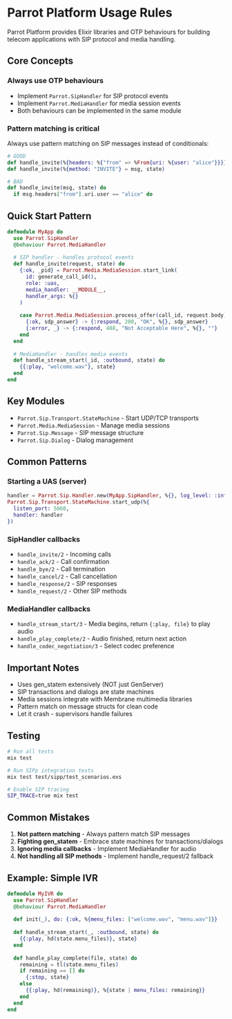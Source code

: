 # Parrot Platform Usage Rules

Parrot Platform provides Elixir libraries and OTP behaviours for building telecom applications with SIP protocol and media handling.

## Core Concepts

### Always use OTP behaviours
- Implement `Parrot.SipHandler` for SIP protocol events
- Implement `Parrot.MediaHandler` for media session events
- Both behaviours can be implemented in the same module

### Pattern matching is critical
Always use pattern matching on SIP messages instead of conditionals:

```elixir
# GOOD
def handle_invite(%{headers: %{"from" => %From{uri: %{user: "alice"}}}} = msg, state)
def handle_invite(%{method: "INVITE"} = msg, state)

# BAD
def handle_invite(msg, state) do
  if msg.headers["from"].uri.user == "alice" do
```

## Quick Start Pattern

```elixir
defmodule MyApp do
  use Parrot.SipHandler
  @behaviour Parrot.MediaHandler
  
  # SIP handler - handles protocol events
  def handle_invite(request, state) do
    {:ok, _pid} = Parrot.Media.MediaSession.start_link(
      id: generate_call_id(),
      role: :uas,
      media_handler: __MODULE__,
      handler_args: %{}
    )
    
    case Parrot.Media.MediaSession.process_offer(call_id, request.body) do
      {:ok, sdp_answer} -> {:respond, 200, "OK", %{}, sdp_answer}
      {:error, _} -> {:respond, 488, "Not Acceptable Here", %{}, ""}
    end
  end
  
  # MediaHandler - handles media events
  def handle_stream_start(_id, :outbound, state) do
    {{:play, "welcome.wav"}, state}
  end
end
```

## Key Modules

- `Parrot.Sip.Transport.StateMachine` - Start UDP/TCP transports
- `Parrot.Media.MediaSession` - Manage media sessions
- `Parrot.Sip.Message` - SIP message structure
- `Parrot.Sip.Dialog` - Dialog management

## Common Patterns

### Starting a UAS (server)
```elixir
handler = Parrot.Sip.Handler.new(MyApp.SipHandler, %{}, log_level: :info)
Parrot.Sip.Transport.StateMachine.start_udp(%{
  listen_port: 5060,
  handler: handler
})
```

### SipHandler callbacks
- `handle_invite/2` - Incoming calls
- `handle_ack/2` - Call confirmation  
- `handle_bye/2` - Call termination
- `handle_cancel/2` - Call cancellation
- `handle_response/2` - SIP responses
- `handle_request/2` - Other SIP methods

### MediaHandler callbacks
- `handle_stream_start/3` - Media begins, return `{:play, file}` to play audio
- `handle_play_complete/2` - Audio finished, return next action
- `handle_codec_negotiation/3` - Select codec preference

## Important Notes

- Uses gen_statem extensively (NOT just GenServer)
- SIP transactions and dialogs are state machines
- Media sessions integrate with Membrane multimedia libraries
- Pattern match on message structs for clean code
- Let it crash - supervisors handle failures

## Testing

```bash
# Run all tests
mix test

# Run SIPp integration tests
mix test test/sipp/test_scenarios.exs

# Enable SIP tracing
SIP_TRACE=true mix test
```

## Common Mistakes

1. **Not pattern matching** - Always pattern match SIP messages
2. **Fighting gen_statem** - Embrace state machines for transactions/dialogs
3. **Ignoring media callbacks** - Implement MediaHandler for audio
4. **Not handling all SIP methods** - Implement handle_request/2 fallback

## Example: Simple IVR

```elixir
defmodule MyIVR do
  use Parrot.SipHandler
  @behaviour Parrot.MediaHandler
  
  def init(_), do: {:ok, %{menu_files: ["welcome.wav", "menu.wav"]}}
  
  def handle_stream_start(_, :outbound, state) do
    {{:play, hd(state.menu_files)}, state}
  end
  
  def handle_play_complete(file, state) do
    remaining = tl(state.menu_files)
    if remaining == [] do
      {:stop, state}
    else
      {{:play, hd(remaining)}, %{state | menu_files: remaining}}
    end
  end
end
```